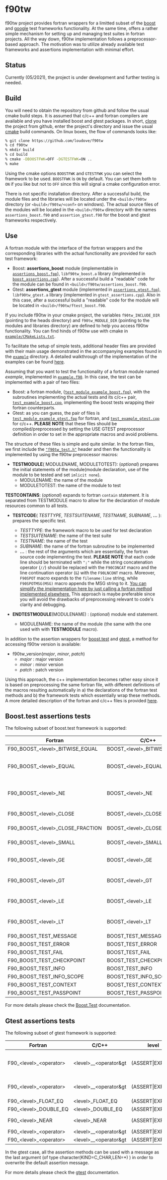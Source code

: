 f90tw
=====
f90tw project provides fortran wrappers for a limitted subset of the [boost](https://www.boost.org/) and [google](https://github.com/google/googletest) test frameworks functionality. At the same time, offers a rather simple mechanism for setting up and managing test suites in fortran projects. All the way down, f90tw implementation follows a preprocessor-based approach. The motivation was to utilize already available test frameworks and assertions implementation with minimal effort.

Status
------
Currently (05/2021), the project is under development and further testing is needed.

Build
-----
You will need to obtain the repository from github and follow the usual cmake build steps. It is assumed that c/c++ and fortran compilers are available and you have installed boost and gtest packages. In short, [clone](https://github.com/git-guides/git-clone) the project from github, enter the project's directory and issue the usual [cmake](https://cmake.org/documentation/) build commands. On linux boxes, the flow of commands looks like:
```bash
% git clone https://github.com/loudove/f90tw
% cd f90tw
% mkdir build
% cd build
% cmake -DBOOSTFWK=OFF -DGTESTFWK=ON ..
% make
```

Using the cmake options `BOOSTFWK` and `GTESTFWK` you can select the framework to be used. `BOOSTFWK` is `ON` by default. You can set them both to `ON` if you like but not to `OFF` since this will signal a cmake configuration error.

There is not specific installation directory. After a successful build, the module files and the libraries will be located under the `<build>/f90tw` directory (or `<build>/f90tw/<conf>` on windows). The actual source files of the modules will be located in the `<build>/f90tw` directory with the names `assertions_boost.f90` and `assertion_gtest.f90` for the boost and gtest frameworks respectively.

Use
---
A fortran module with the interface of the fortran wrappers and the corresponding libraries with the actual functionality are provided for each test framework:
- Boost: **assertions_boost** module (implementable in [`assertions_boost.fpp`](f90tw/assertions_boost.fpp)), `libf90tw_boost.a` library (implemented in [`boost_assertions.cpp`](f90tw/boost_assertions.cpp)). After a successful build a "readable" code for the module can be found in `<build>/f90tw/assertions_boost.f90`.
- Gtest: **assertions_gtest** module (implemented in [`assertions_gtest.fpp`](f90tw/assertions_gtest.fpp)), `libf90tw_gtest.a` library (implemented in `gtest_assertions.cpp`). Also in this case, after a successful build a "readable" code for the module will be located in `<build>/f90tw/ftest_boost.f90`.

If you include f90tw in your cmake project, the variables `f90tw_INCLUDE_DIR` (pointing to the heads directory) and `f90tw_MODULE_DIR` (pointing to the modules and libraries directory) are defined to help you access f90tw functionality. You can find hinds of f90tw use with cmake in [`example/CMakeLists.txt`](example/CMakeLists.txt).

To facilitate the setup of simple tests, additional header files are provided with their main usage demonstrated in the accompanying examples found in the [`example`](example) directory. A detailed walkthrough of the implementation of the examples can be found [here](example/README.md).

Assuming that you want to test the functionality of a fortran module named *example*, implemented in [`example.f90`](example/example.f90). In this case, the test can be implemented with a pair of two files:
- Boost: a fortran module, ([`test_module_example_boost.fpp`](example/test_module_example_boost.fpp)), with the subroutines implementing the actual tests and its c/c++ pair, [`test_example_boost.cpp`](example/test_example_boost.cpp), implementing the boost tests wrapping their fortran counterparts.
- Gtest: as you can guess, the pair of files is [`test_module_example_gtest.fpp`](example/test_module_example_gtest.fpp) for fortran, and [`test_example_gtest.cpp`](example/test_example_gtest.cpp) for c/c++. **PLEASE NOTE** that these files should be compiled/preprocessed by setting the USE GTEST preprocessor definition in order to set in the appropriate macros and avoid problems.

The structure of these files is simple and quite similar. In the fortran files, we first include the [`"f90tw_test.h"`](f90tw/f90tw_test.h) header and then the functionality is implemented by using the f90tw preprocessor macros:
- **TESTMODULE**( MODULENAME, MODULETOTEST): (*optional*) prepares the initial statements of the module(module declaration, use of the module to be tested and set `imlicit none`).
    - MODULENAME: the name of the module
    - MODULETOTEST: the name of the module to test

**TESTCONTAINS**: (*optional*) expands to fortran `contain` statement. It is
separated from TESTMODULE macro to allow for the declaration of module resources common to all tests.

- **TESTCODE**( *TESTTYPE*, *TESTSUITENAME*, *TESTNAME*, *SUBNAME*, **...** ): prepares the specific test.
    - *TESTTYPE*: the framework macro to be used for test declaration
    - *TESTSUITENAME*: the name of the test suite
    - *TESTNAME*: the name of the test
    - *SUBNAME*: the name of the fortran subroutine to be implemented
    -  **...** : the rest of the arguments which are essentially, the fortran source code implementing the test.
    **PLEASE NOTE** that each code line should be terminated with `";"` while the string concatenation operator (`//`) should be replaced with the `F90CONCAT` macro and the line continuation operator (`&`) with the `F90LNCONT` macro. Moreover, `F90SPOT` macro expands to the `filename:line` string, while `F90SPOTMSG(MSG)` macro appends the MSG string to it. <u>You can simplify the implementation here by just calling a fortran method implemented elsewhere.</u> This approach is maybe preferable since you will avoid the drawbacks of preprocessing relevant to code's clarity and debugging.

- **ENDTESTMODULE**(MODULENAME)  : (*optional*) module end statement.
    - MODULENAME: the name of the module (the same with the one used with with **TESTMODULE** macro).

In addition to the assertion wrappers for [boost.test](./README.md#Boost.test) and [gtest](./README.md#Gtest), a method for accessing f90tw version is available:

- f90tw_version(*major*, *minor*, *patch*)
    - *major* : major version
    - *minor* : minor version
    - *patch* : patch version

Using this approach, the c++ implementation becomes rather easy since it is based on preprocessing the same fortran file, with different definitions of the macros resulting automatically in a) the declarations of the fortran test methods and b) the framework tests which essentially wrap these methods. A more detailed description of the fortran and c/c++ files is provided [here](example/README.md).

Boost.test assertions tests
---------------------------

The following subset of boost.test framework is supported:

Fortran | C/C++ | level | argumens type
------- | ----- | ----- | -------------
F90_BOOST_&lt;level&gt;_BITWISE_EQUAL | BOOST_&lt;level&gt;_BITWISE_EQUAL | (WARN&#124;CHECK&#124;REQUIRE) | integer(KIND=C_INT)
F90_BOOST_&lt;level&gt;_EQUAL | BOOST_&lt;level&gt;_EQUAL | (WARN&#124;CHECK&#124;REQUIRE) | logical(KIND=C_BOOL), integer(KIND=C_INT), real(KIND=C_FLOAT), real(KIND=C_DOUBLE)
F90_BOOST_&lt;level&gt;_NE | BOOST_&lt;level&gt;_NE | (WARN&#124;CHECK&#124;REQUIRE) | logical(KIND=C_BOOL), integer(KIND=C_INT), real(KIND=C_FLOAT), real(KIND=C_DOUBLE)
F90_BOOST_&lt;level&gt;_CLOSE | BOOST_&lt;level&gt;_CLOSE | (WARN&#124;CHECK&#124;REQUIRE) | real(KIND=C_FLOAT), real(KIND=C_DOUBLE)
F90_BOOST_&lt;level&gt;_CLOSE_FRACTION | BOOST_&lt;level&gt;_CLOSE_FRACTION | (WARN&#124;CHECK&#124;REQUIRE) | real(KIND=C_FLOAT), real(KIND=C_DOUBLE)
F90_BOOST_&lt;level&gt;_SMALL | BOOST_&lt;level&gt;_SMALL | (WARN&#124;CHECK&#124;REQUIRE) | real(KIND=C_FLOAT), real(KIND=C_DOUBLE)
F90_BOOST_&lt;level&gt;_GE | BOOST_&lt;level&gt;_GE | (WARN&#124;CHECK&#124;REQUIRE) | integer(KIND=C_INT), real(KIND=C_FLOAT), real(KIND=C_DOUBLE)
F90_BOOST_&lt;level&gt;_GT | BOOST_&lt;level&gt;_GT | (WARN&#124;CHECK&#124;REQUIRE) | integer(KIND=C_INT), real(KIND=C_FLOAT), real(KIND=C_DOUBLE)
F90_BOOST_&lt;level&gt;_LE | BOOST_&lt;level&gt;_LE | (WARN&#124;CHECK&#124;REQUIRE) | integer(KIND=C_INT), real(KIND=C_FLOAT), real(KIND=C_DOUBLE)
F90_BOOST_&lt;level&gt;_LT | BOOST_&lt;level&gt;_LT | (WARN&#124;CHECK&#124;REQUIRE) | integer(KIND=C_INT), real(KIND=C_FLOAT), real(KIND=C_DOUBLE)
F90_BOOST_TEST_MESSAGE | BOOST_TEST_MESSAGE | - | character(KIND=C_CHAR,LEN=*)
F90_BOOST_TEST_ERROR | BOOST_TEST_ERROR | - | character(KIND=C_CHAR,LEN=*)
F90_BOOST_TEST_FAIL | BOOST_TEST_FAIL | - | character(KIND=C_CHAR,LEN=*)
F90_BOOST_TEST_CHECKPOINT | BOOST_TEST_CHECKPOINT | - | character(KIND=C_CHAR,LEN=*)
F90_BOOST_TEST_INFO | BOOST_TEST_INFO | - | character(KIND=C_CHAR,LEN=*)
F90_BOOST_TEST_INFO_SCOPE | BOOST_TEST_INFO_SCOPE | - | character(KIND=C_CHAR,LEN=*)
F90_BOOST_TEST_CONTEXT | BOOST_TEST_CONTEXT | - | character(KIND=C_CHAR,LEN=*)
F90_BOOST_TEST_PASSPOINT | BOOST_TEST_PASSPOINT | - | character(KIND=C_CHAR,LEN=*)

For more details please check the [Boost.Test](https://www.boost.org/doc/) documentation.

Gtest assertions tests
----------------------

The following subset of gtest framework is supported:

Fortran | C/C++ | level | operator | argumens type
------- | ----- | ----- | -------- | -------------
F90_&lt;level&gt;_&lt;operator&gt; | &lt;level&gt;__&lt;operator&gt | (ASSERT&#124;EXPECT) | (EQ&#124;NE) | logical(KIND=C_BOOL), integer(KIND=C_INT), real(KIND=C_FLOAT), real(KIND=C_DOUBLE)
F90_&lt;level&gt;_&lt;operator&gt; | &lt;level&gt;__&lt;operator&gt | (ASSERT&#124;EXPECT) | (GT&#124;GE&#124;LT&#124;LE) | integer(KIND=C_INT), real(KIND=C_FLOAT), real(KIND=C_DOUBLE)
F90_&lt;level&gt;_FLOAT_EQ | &lt;level&gt;_FLOAT_EQ | (ASSERT&#124;EXPECT) | - | real(KIND=C_FLOAT)
F90_&lt;level&gt;_DOUBLE_EQ | &lt;level&gt;_DOUBLE_EQ | (ASSERT&#124;EXPECT) | - | real(KIND=C_DOUBLE)
F90_&lt;level&gt;_NEAR | &lt;level&gt;_NEAR | (ASSERT&#124;EXPECT) | - | real(KIND=C_FLOAT), real(KIND=C_DOUBLE)
F90_&lt;level&gt;_&lt;operator&gt; | &lt;level&gt;__&lt;operator&gt | (ASSERT&#124;EXPECT) | (TRUE&#124;FALSE) | logical(KIND=C_BOOL)
F90_&lt;level&gt;_&lt;operator&gt; | &lt;level&gt;__&lt;operator&gt | (ASSERT&#124;EXPECT) | (STREQ&#124;STRNE&#124;STRCASEEQ&#124;STRCASENE) | character(KIND=C_CHAR,LEN=*)

In the gtest case, all the assertion methods can be used with a message as the last argument (of type character(KIND=C_CHAR,LEN=*) ) in order to overwrite the default assertion message.

For more details please check the [gtest](https://github.com/google/googletest) documentation.
